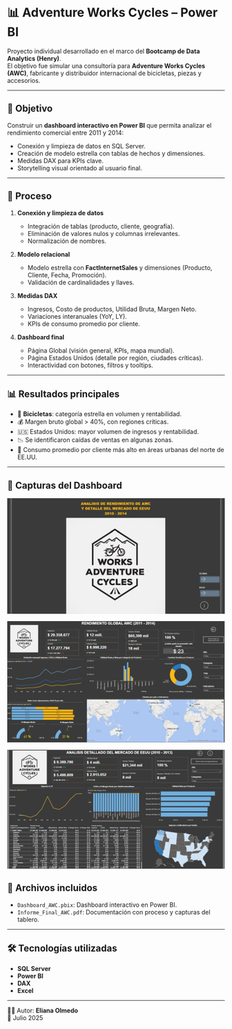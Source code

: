 # 📊 Adventure Works Cycles – Power BI

Proyecto individual desarrollado en el marco del **Bootcamp de Data Analytics (Henry)**.  
El objetivo fue simular una consultoría para **Adventure Works Cycles (AWC)**, fabricante y distribuidor internacional de bicicletas, piezas y accesorios.  

---

## 🎯 Objetivo
Construir un **dashboard interactivo en Power BI** que permita analizar el rendimiento comercial entre 2011 y 2014:
- Conexión y limpieza de datos en SQL Server.
- Creación de modelo estrella con tablas de hechos y dimensiones.
- Medidas DAX para KPIs clave.
- Storytelling visual orientado al usuario final.

---

## 🔄 Proceso
1. **Conexión y limpieza de datos**
   - Integración de tablas (producto, cliente, geografía).
   - Eliminación de valores nulos y columnas irrelevantes.
   - Normalización de nombres.

2. **Modelo relacional**
   - Modelo estrella con **FactInternetSales** y dimensiones (Producto, Cliente, Fecha, Promoción).
   - Validación de cardinalidades y llaves.

3. **Medidas DAX**
   - Ingresos, Costo de productos, Utilidad Bruta, Margen Neto.
   - Variaciones interanuales (YoY, LY).
   - KPIs de consumo promedio por cliente.

4. **Dashboard final**
   - Página Global (visión general, KPIs, mapa mundial).
   - Página Estados Unidos (detalle por región, ciudades críticas).
   - Interactividad con botones, filtros y tooltips.

---

## 📊 Resultados principales
- 🚴 **Bicicletas**: categoría estrella en volumen y rentabilidad.  
- 💰 Margen bruto global > 40%, con regiones críticas.  
- 🇺🇸 Estados Unidos: mayor volumen de ingresos y rentabilidad.  
- 📉 Se identificaron caídas de ventas en algunas zonas.  
- 👥 Consumo promedio por cliente más alto en áreas urbanas del norte de EE.UU.  

---

## 📸 Capturas del Dashboard

<p align="center">
  <img src="img/dashboard0_AWC.png" alt="Dashboard global"/>
</p>
<p align="center">
  <img src="img/dashboard1_AWC.png" alt="Dashboard detalle"/>
</p>
<p align="center">
  <img src="img/dashboard2_AWC.png" alt="Dashboard adicional"/>
</p>


## 📂 Archivos incluidos
- `Dashboard_AWC.pbix`: Dashboard interactivo en Power BI.  
- `Informe_Final_AWC.pdf`: Documentación con proceso y capturas del tablero.  

---

## 🛠️ Tecnologías utilizadas
- **SQL Server**  
- **Power BI**  
- **DAX**  
- **Excel**  

---

👩‍💻 Autor: **Eliana Olmedo**  
📅 Julio 2025  

